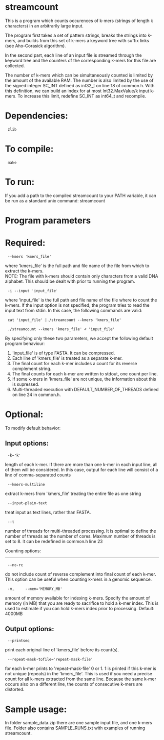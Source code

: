 streamcount
===========
This is a program which counts occurences of k-mers (strings of length k characters) 
in an arbitrarily large input.

The program first takes a set of pattern strings, breaks the strings into k-mers, 
and builds from this set of k-mers a keyword tree with suffix links (see Aho-Corasick algorithm). 

In the second part, each line of an input file is streamed through the keyword tree 
and the counters of the corresponding k-mers for this file are collected.

The number of k-mers which can be simultaneously counted is limited by the amount of the available RAM.
The number is also limited by the use of the signed integer SC_INT defined as int32_t on line 18 of common.h.
With this definition, we can build an index for at most Int32.MaxValue/k input k-mers.
To increase this limit, redefine SC_INT as int64_t and recompile.


Dependencies:
=============
<pre> <code>zlib</code> </pre>

To compile:
=============
<pre> <code>make</code> </pre>

To run:
=============
If you add a path to the compiled streamcount to your PATH variable, 
it can be run as a standard unix command: streamcount

Program parameters
==================

Required:
=========
<pre> <code>--kmers 'kmers_file'</code> </pre>
where 'kmers_file' is the full path and file name of the file from which to extract the k-mers.
<br>NOTE: The file with k-mers should contain only characters from a valid DNA alphabet. 
This should be dealt with prior to running the program.

<pre> <code>-i --input 'input_file'</code> </pre>
where 'input_file' is the full path and file name of the file where to count the k-mers.
If the input option is not specified, the program tries to read the input text from stdin.
In this case, the following commands are valid:

<pre> <code>cat 'input_file' |./streamcount --kmers 'kmers_file'</code> </pre>
<pre> <code>./streamcount --kmers 'kmers_file' < 'input_file'</code> </pre>

By specifying only these two parameters, we accept the following default program behaviour:
<ol>
<li>'input_file' is of type FASTA. It can be compressed.</li>
<li>Each line of 'kmers_file' is treated as a separate k-mer.</li>
<li>The final count for each k-mer includes a count for its reverse complement string.</li>
<li>The final counts for each k-mer are written to stdout, one count per line.</li>
<li>If some k-mers in 'kmers_file' are not unique, the information about this is supressed.</li>
<li>Multi-threaded execution with DEFAULT_NUMBER_OF_THREADS defined on line 24 in common.h.</li>
</ol>

Optional:
=========
To modify default behavior:

Input options: 
-------------
<pre> <code>-k='k'</code> </pre>
length of each k-mer. 
If there are more than one k-mer in each input line, all of them will be considered. 
In this case, output for each line will consist of a line of comma-separated counts

<pre> <code>--kmers-multiline</code> </pre>
extract k-mers from 'kmers_file' treating the entire file as one string

<pre> <code>--input-plain-text</code> </pre>
treat input as text lines, rather than FASTA.

<pre> <code>--t</code> </pre>
number of threads for multi-threaded processing. 
It is optimal to define the number of threads as the number of cores. 
Maximum number of threads is set to 8. It can be redefined in common.h line 23 
 
Counting options:
***************** 
<pre> <code>--no-rc</code> </pre> 
do not include count of reverse complement into final count of each k-mer. 
This option can be useful when counting k-mers in a genomic sequence.

<pre> <code>-m,     --mem='MEMORY_MB'</code> </pre>
amount of memory available for indexing k-mers. 
Specify the amount of memory (in MB) that you are ready to sacrifice to hold a k-mer index. 
This is used to estimate if you can hold k-mers index prior to processing. 
Default: 4000MB

Output options: 
--------------- 
<pre> <code>--printseq</code> </pre>
print each original line of 'kmers_file' before its count(s). 

<pre> <code>--repeat-mask-tofile='repeat-mask-file'</code> </pre>
for each k-mer prints to 'repeat-mask-file' 0 or 1. 
1 is printed if this k-mer is not unique (repeats) in the 'kmers_file'.
This is used if you need a precise count for all k-mers extracted from the same line. 
Because the same k-mer occurs also on a different line, the counts of consecutive k-mers are distorted.

Sample usage:
=============
    
In folder sample_data.zip there are one sample input file, and one k-mers file.
Folder also contains SAMPLE_RUNS.txt with examples of running streamcount.


